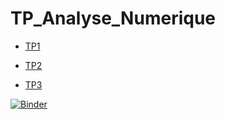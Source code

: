 # TP_Analyse_Numerique
- [TP1][TP1]       



 [TP1]: https://github.com/mohameedboud/TP_Analyse_Num-rique/blob/main/TP1/TP1_E.ipynb
 
- [TP2][TP2]       



 [TP2]: https://github.com/mohameedboud/TP_Analyse_Num-rique/blob/main/TP2/TP2_E.ipynb
 
 - [TP3][TP3]       



 [TP3]: https://github.com/mohameedboud/TP_Analyse_Num-rique/tree/main/Projet%20TP3




[![Binder](https://mybinder.org/badge_logo.svg)](https://mybinder.org/v2/gh/mohameedboud/TP_Analyse_Num-rique/main)
